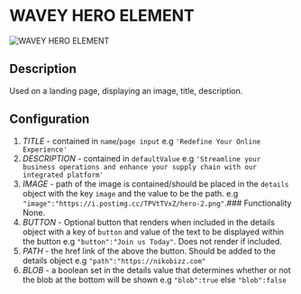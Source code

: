 # WAVEY HERO ELEMENT 

![WAVEY HERO ELEMENT](https://i.postimg.cc/HWcsZ4xP/wavey-hero.png)

## Description

Used on a landing page, displaying an image, title, description.
## Configuration
1. *TITLE* - contained in `name`/`page input` e.g `'Redefine Your Online Experience'`
2. *DESCRIPTION* - contained in `defaultValue` e.g `'Streamline your business operations and enhance your supply chain with our integrated platform'`
3. *IMAGE* - path of the image is contained/should be placed in the  `details` object with the key `image` and the value to be the path. e.g `"image":"https://i.postimg.cc/TPVtTVxZ/hero-2.png"`.### Functionality
None.
4. *BUTTON* - Optional button that renders when included in the details object with a key of `button` and value of the text to be displayed within the button e.g `"button":"Join us Today"`. Does not render if included.
5. *PATH* - the href link of the above the button. Should be added to the details object e.g `"path":"https://nikobizz.com"`
6. *BLOB* - a boolean set in the details value that determines whether or not the blob at the bottom will be shown e.g `"blob":true` else `"blob":false`